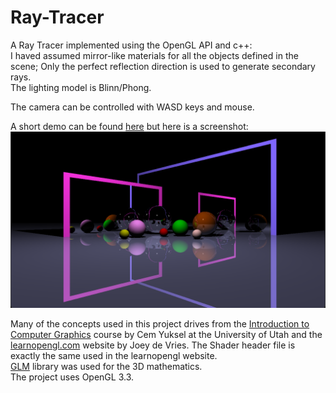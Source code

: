 # Ray-Tracer
A Ray Tracer implemented using the OpenGL API and c++:  
I haved assumed mirror-like materials for all the objects defined in the scene; Only the perfect reflection direction is used to generate secondary rays.  
The lighting model is Blinn/Phong.  

The camera can be controlled with WASD keys and mouse.  

A short demo can be found [here](https://youtu.be/vwjhyR_FyyY) but here is a screenshot:  
![Image](Image.png)

Many of the concepts used in this project drives from the [Introduction to Computer Graphics](https://graphics.cs.utah.edu/courses/cs4600/fall2022/) course by Cem Yuksel at the University of Utah
and the [learnopengl.com](https://learnopengl.com/) website by Joey de Vries. The Shader header file is exactly the same used in the learnopengl website.  
[GLM](https://glm.g-truc.net/0.9.8/index.html) library was used for the 3D mathematics.  
The project uses OpenGL 3.3.


